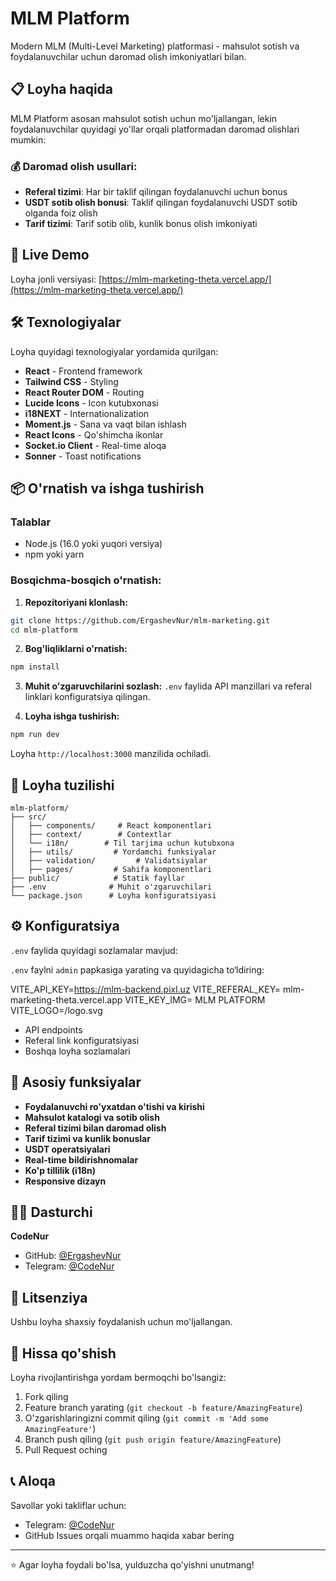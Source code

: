 # MLM Platform

Modern MLM (Multi-Level Marketing) platformasi - mahsulot sotish va foydalanuvchilar uchun daromad olish imkoniyatlari bilan.

## 📋 Loyha haqida

MLM Platform asosan mahsulot sotish uchun mo'ljallangan, lekin foydalanuvchilar quyidagi yo'llar orqali platformadan daromad olishlari mumkin:

### 💰 Daromad olish usullari:

- **Referal tizimi**: Har bir taklif qilingan foydalanuvchi uchun bonus
- **USDT sotib olish bonusi**: Taklif qilingan foydalanuvchi USDT sotib olganda foiz olish
- **Tarif tizimi**: Tarif sotib olib, kunlik bonus olish imkoniyati

## 🚀 Live Demo

Loyha jonli versiyasi: [https://mlm-marketing-theta.vercel.app/](https://mlm-marketing-theta.vercel.app/)

## 🛠 Texnologiyalar

Loyha quyidagi texnologiyalar yordamida qurilgan:

- **React** - Frontend framework
- **Tailwind CSS** - Styling
- **React Router DOM** - Routing
- **Lucide Icons** - Icon kutubxonasi
- **i18NEXT** - Internationalization
- **Moment.js** - Sana va vaqt bilan ishlash
- **React Icons** - Qo'shimcha ikonlar
- **Socket.io Client** - Real-time aloqa
- **Sonner** - Toast notifications

## 📦 O'rnatish va ishga tushirish

### Talablar

- Node.js (16.0 yoki yuqori versiya)
- npm yoki yarn

### Bosqichma-bosqich o'rnatish:

1. **Repozitoriyani klonlash:**

```bash
git clone https://github.com/ErgashevNur/mlm-marketing.git
cd mlm-platform
```

2. **Bog'liqliklarni o'rnatish:**

```bash
npm install
```

3. **Muhit o'zgaruvchilarini sozlash:**
   `.env` faylida API manzillari va referal linklari konfiguratsiya qilingan.

4. **Loyha ishga tushirish:**

```bash
npm run dev
```

Loyha `http://localhost:3000` manzilida ochiladi.

## 📁 Loyha tuzilishi

```
mlm-platform/
├── src/
│   ├── components/     # React komponentlari
│   ├── context/        # Contextlar
│   └── i18n/        # Til tarjima uchun kutubxona
│   ├── utils/         # Yordamchi funksiyalar
│   ├── validation/         # Validatsiyalar
│   ├── pages/         # Sahifa komponentlari
├── public/            # Statik fayllar
├── .env              # Muhit o'zgaruvchilari
└── package.json      # Loyha konfiguratsiyasi
```

## ⚙️ Konfiguratsiya

`.env` faylida quyidagi sozlamalar mavjud:

`.env` faylni `admin` papkasiga yarating va quyidagicha to‘ldiring:

VITE_API_KEY=https://mlm-backend.pixl.uz
VITE_REFERAL_KEY= mlm-marketing-theta.vercel.app
VITE_KEY_IMG= MLM PLATFORM
VITE_LOGO=/logo.svg

- API endpoints
- Referal link konfiguratsiyasi
- Boshqa loyha sozlamalari

## 🌟 Asosiy funksiyalar

- **Foydalanuvchi ro'yxatdan o'tishi va kirishi**
- **Mahsulot katalogi va sotib olish**
- **Referal tizimi bilan daromad olish**
- **Tarif tizimi va kunlik bonuslar**
- **USDT operatsiyalari**
- **Real-time bildirishnomalar**
- **Ko'p tillilik (i18n)**
- **Responsive dizayn**

## 👨‍💻 Dasturchi

**CodeNur**

- GitHub: [@ErgashevNur](https://github.com/ErgashevNur)
- Telegram: [@CodeNur](https://t.me/CodeNur)

## 📄 Litsenziya

Ushbu loyha shaxsiy foydalanish uchun mo'ljallangan.

## 🤝 Hissa qo'shish

Loyha rivojlantirishga yordam bermoqchi bo'lsangiz:

1. Fork qiling
2. Feature branch yarating (`git checkout -b feature/AmazingFeature`)
3. O'zgarishlaringizni commit qiling (`git commit -m 'Add some AmazingFeature'`)
4. Branch push qiling (`git push origin feature/AmazingFeature`)
5. Pull Request oching

## 📞 Aloqa

Savollar yoki takliflar uchun:

- Telegram: [@CodeNur](https://t.me/CodeNur)
- GitHub Issues orqali muammo haqida xabar bering

---

⭐ Agar loyha foydali bo'lsa, yulduzcha qo'yishni unutmang!

```

```
